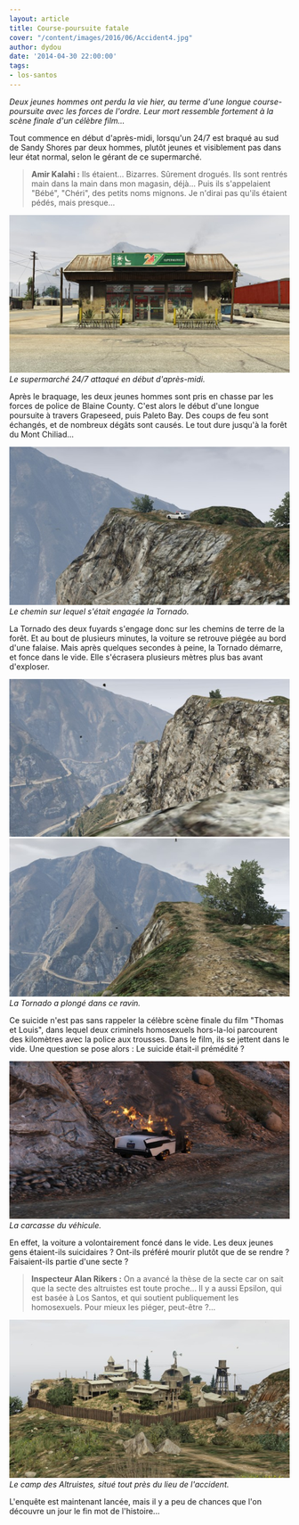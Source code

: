 ```yaml
---
layout: article
title: Course-poursuite fatale
cover: "/content/images/2016/06/Accident4.jpg"
author: dydou
date: '2014-04-30 22:00:00'
tags:
- los-santos
---
```


_Deux jeunes hommes ont perdu la vie hier, au terme d'une longue course-poursuite avec les forces de l'ordre. Leur mort ressemble fortement à la scène finale d'un célèbre film..._

Tout commence en début d'après-midi, lorsqu'un 24/7 est braqué au sud de Sandy Shores par deux hommes, plutôt jeunes et visiblement pas dans leur état normal, selon le gérant de ce supermarché.

> **Amir Kalahi :** Ils étaient... Bizarres. Sûrement drogués. Ils sont rentrés main dans la main dans mon magasin, déjà... Puis ils s'appelaient "Bébé", "Chéri", des petits noms mignons. Je n'dirai pas qu'ils étaient pédés, mais presque...

![Le supermarché 24/7 attaqué en début d'après-midi.](/content/images/2016/06/Accident.jpg)
_Le supermarché 24/7 attaqué en début d'après-midi._

Après le braquage, les deux jeunes hommes sont pris en chasse par les forces de police de Blaine County. C'est alors le début d'une longue poursuite à travers Grapeseed, puis Paleto Bay. Des coups de feu sont échangés, et de nombreux dégâts sont causés. Le tout dure jusqu'à la forêt du Mont Chiliad...

![Le chemin sur lequel s'était engagée la Tornado.](/content/images/2016/06/Accident3.jpg)
_Le chemin sur lequel s'était engagée la Tornado._

La Tornado des deux fuyards s'engage donc sur les chemins de terre de la forêt. Et au bout de plusieurs minutes, la voiture se retrouve piégée au bord d'une falaise. Mais après quelques secondes à peine, la Tornado démarre, et fonce dans le vide. Elle s'écrasera plusieurs mètres plus bas avant d'exploser.

![](/content/images/2016/06/Accident2.jpg)
![La Tornado a plongé dans ce ravin.](/content/images/2016/06/Accident4_0.jpg)
_La Tornado a plongé dans ce ravin._

Ce suicide n'est pas sans rappeler la célèbre scène finale du film "Thomas et Louis", dans lequel deux criminels homosexuels hors-la-loi parcourent des kilomètres avec la police aux trousses. Dans le film, ils se jettent dans le vide. Une question se pose alors : Le suicide était-il prémédité ?

![La carcasse du véhicule.](/content/images/2016/06/Accident1.jpg)
_La carcasse du véhicule._

En effet, la voiture a volontairement foncé dans le vide. Les deux jeunes gens étaient-ils suicidaires ? Ont-ils préféré mourir plutôt que de se rendre ? Faisaient-ils partie d'une secte ?

> **Inspecteur Alan Rikers :** On a avancé la thèse de la secte car on sait que la secte des altruistes est toute proche... Il y a aussi Epsilon, qui est basée à Los Santos, et qui soutient publiquement les homosexuels. Pour mieux les piéger, peut-être ?...

![Le camp des Altruistes, situé tout près du lieu de l'accident.](/content/images/2016/06/Accident5.jpg)
_Le camp des Altruistes, situé tout près du lieu de l'accident._

L'enquête est maintenant lancée, mais il y a peu de chances que l'on découvre un jour le fin mot de l'histoire...